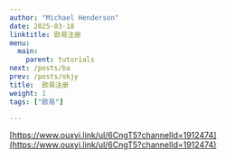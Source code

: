 ```yaml
---
author: "Michael Henderson"
date: 2025-03-18
linktitle: 欧易注册
menu:
  main:
    parent: tutorials
next: /posts/ba
prev: /posts/okjy
title:  欧易注册
weight: 1
tags: ["欧易"]

---
```


[https://www.ouxyi.link/ul/6CngT5?channelId=1912474](https://www.ouxyi.link/ul/6CngT5?channelId=1912474)